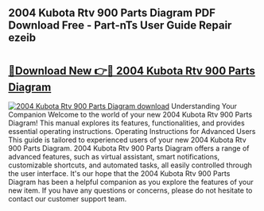 ## 2004 Kubota Rtv 900 Parts Diagram PDF Download Free - Part-nTs User Guide Repair ezeib

# <h2><a href="http://dfm9in7.blite.top/?on=2004+Kubota+Rtv+900+Parts+Diagram">🔗Download New 👉🔴 2004 Kubota Rtv 900 Parts Diagram</a></h2>

[![2004 Kubota Rtv 900 Parts Diagram download](https://i.imgur.com/lujVjoI.png)](http://dfm9in7.blite.top/?on=2004+Kubota+Rtv+900+Parts+Diagram)
Understanding Your Companion Welcome to the world of your new 2004 Kubota Rtv 900 Parts Diagram! This manual explores its features, functionalities, and provides essential operating instructions. Operating Instructions for Advanced Users This guide is tailored to experienced users of your new 2004 Kubota Rtv 900 Parts Diagram. 2004 Kubota Rtv 900 Parts Diagram offers a range of advanced features, such as virtual assistant, smart notifications, customizable shortcuts, and automated tasks, all easily controlled through the user interface. It's our hope that the 2004 Kubota Rtv 900 Parts Diagram has been a helpful companion as you explore the features of your new item. If you have any questions or concerns, please do not hesitate to contact our customer support team.
